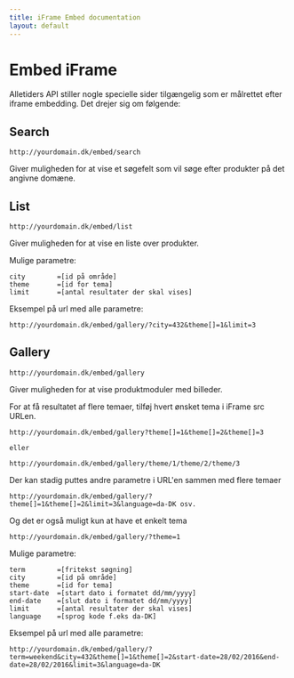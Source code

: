 ```yaml
---
title: iFrame Embed documentation
layout: default
---
```


# Embed iFrame

Alletiders API stiller nogle specielle sider tilgængelig som er målrettet efter iframe embedding. Det drejer sig om følgende:

## Search

	http://yourdomain.dk/embed/search

Giver muligheden for at vise et søgefelt som vil søge efter produkter på det angivne domæne.

## List

	http://yourdomain.dk/embed/list
	
Giver muligheden for at vise en liste over produkter.

Mulige parametre:

	city		=[id på område]
	theme		=[id for tema]
	limit		=[antal resultater der skal vises]
	
Eksempel på url med alle parametre:

	http://yourdomain.dk/embed/gallery/?city=432&theme[]=1&limit=3

## Gallery

	http://yourdomain.dk/embed/gallery

Giver muligheden for at vise produktmoduler med billeder.

For at få resultatet af flere temaer, tilføj hvert ønsket tema i iFrame src URLen.

	http://yourdomain.dk/embed/gallery?theme[]=1&theme[]=2&theme[]=3

	eller

	http://yourdomain.dk/embed/gallery/theme/1/theme/2/theme/3

Der kan stadig puttes andre parametre i URL'en sammen med flere temaer

	http://yourdomain.dk/embed/gallery/?theme[]=1&theme[]=2&limit=3&language=da-DK osv.

Og det er også muligt kun at have et enkelt tema

	http://yourdomain.dk/embed/gallery/?theme=1

Mulige parametre:

	term		=[fritekst søgning]
	city		=[id på område]
	theme		=[id for tema]
	start-date	=[start dato i formatet dd/mm/yyyy]
	end-date	=[slut dato i formatet dd/mm/yyyy]
	limit		=[antal resultater der skal vises]
	language	=[sprog kode f.eks da-DK]

Eksempel på url med alle parametre:

	http://yourdomain.dk/embed/gallery/?term=weekend&city=432&theme[]=1&theme[]=2&start-date=28/02/2016&end-date=28/02/2016&limit=3&language=da-DK
